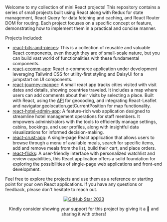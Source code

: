 Welcome to my collection of mini React projects! This repository contains a series of small projects built using React along with Redux for state management, React Query for data fetching and caching, and React Router DOM for routing. Each project focuses on a specific concept or feature, demonstrating how to implement them in a practical and concise manner.

Projects Included:

- [react-bits-and-pieces](https://react-bits-and-pieces.vercel.app/):  This is a collection of reusable and valuable React components, even though they are of small-scale nature, but you can build vast world of functionalities with these fundamental components.
- [react-ecomm-app](https://react-catalyst.vercel.app/):  React e-commerce application under development leveraging Tailwind CSS for utility-first styling and DaisyUI for a jumpstart on UI components.
- [react-journey-mapper](https://react-journey-mapper.vercel.app/):  A small react app tracks cities visited with visit dates and details, showing countries traveled. It includes a map where users can add comments about their visits by selecting a place. Built with React, using the [API](https://api.bigdatacloud.net/data/reverse-geocode-client) for geocoding, and integrating React-Leaflet and navigator.geolocation.getCurrentPosition for map functionality.
- [react-hotel-admin-app](https://github.com/Namrah-99/react-catalyst/tree/main/react-kaleidoscope/oasisops): A feature-rich web application designed to streamline hotel management operations for staff members. It empowers administrators with the tools to efficiently manage settings, cabins, bookings, and user profiles, along with insightful data visualizations for informed decision-making.
- [react-crust-app](https://github.com/Namrah-99/react-catalyst/tree/main/react-kaleidoscope/react-crust): A single-page React application that allows users to browse through a menu of available meals, search for specific items, add and remove meals from the list, build their cart, and place orders.
- [react-flicks](https://github.com/Namrah-99/react-catalyst/tree/main/react-kaleidoscope/react-flicks): A user-friendly interface with personalized watchlist and review capabilities, this React application offers a solid foundation for exploring the possibilities of single-page web applications and front-end development.


Feel free to explore the projects and use them as a reference or starting point for your own React applications. If you have any questions or feedback, please don't hesitate to reach out.

<!-- GitHub Star link -->
<p align="center">
  <a href="https://stars.github.com/profiles/denvercoder1/">
    <img src="https://github.com/DenverCoder1/DenverCoder1/assets/20955511/ca15be3f-d00b-438e-91f6-fb5568c1f632" alt="GitHub Star 2023"/></a>
</p>
<!--<b>Like these mini project?</b>  Give it a star to show your support!-->
<p align="center">Kindly consider showing your support for this project by giving it a 🌟 and sharing it with others!</p>
